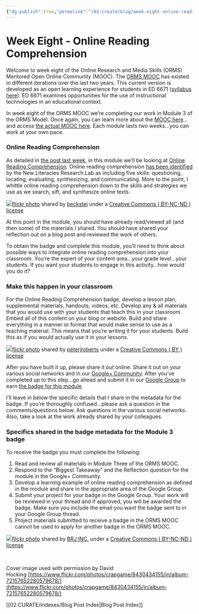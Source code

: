 ```yaml
---
{"dg-publish":true,"permalink":"/03-create/blog/week-eight-online-reading-comprehension/","title":"Week Eight - Online Reading Comprehension #ORMSMOOC","tags":["online-reading-comprehension","orms"]}
---
```


# Week Eight - Online Reading Comprehension

Welcome to week eight of the Online Research and Media Skills (ORMS) Mentored Open Online Community (MOOC). The [ORMS MOOC](http://wiobyrne.com/join-the-orms-mooc/) has existed in different iterations over the last two years. This current version is developed as an open learning experience for students in ED 6671 ([syllabus here](https://docs.google.com/document/d/18rvWMAKhnbKiSgOalGLXsE1TrBpO62mhvQXV1OeU9SY/edit?usp=sharing)). ED 6671 examines opportunities for the use of instructional technologies in an educational context.

In week eight of the ORMS MOOC we’re completing our work in Module 3 of the ORMS Model. Once again, you can learn more about the [MOOC here](http://wiobyrne.com/join-the-orms-mooc/)…and access [the actual MOOC here](https://sites.google.com/site/ormsmodel/). Each module lasts two weeks…you can work at your own pace.

### Online Reading Comprehension

As detailed in [the post last week](http://wiobyrne.com/week-seven-students-searching-sifting-and-synthesizing-online-texts-ormsmooc/), in this module we’ll be looking at [Online Reading Comprehension](https://sites.google.com/site/ormsmodel/modules/module-3-online-reading-comprehension). Online reading comprehension [has been identified](https://docs.google.com/viewer?url=http%3A%2F%2Fteachers.westport.k12.ct.us%2FITL%2Fwkspmaterials%2FNCTE%2520chapter.pdf) by the New Literacies Research Lab as including five skills: questioning, locating, evaluating, synthesizing, and communicating. More to the point, I whittle online reading comprehension down to the skills and strategies we use as we search, sift, and synthesize online texts.

[![](images/8083128109_1739028c84.jpg)](http://flickr.com/photos/beckstei/8083128109 "Sifting after pressing")[flickr photo](http://flickr.com/photos/beckstei/8083128109 "Sifting after pressing") shared by [beckstei](http://flickr.com/people/beckstei) under a [Creative Commons ( BY-NC-ND ) license](http://creativecommons.org/licenses/by-nc-nd/2.0/)

At this point in the module, you should have already read/viewed all (and then some) of the materials I shared. You should have shared your reflection out on a blog post and reviewed the work of others.

To obtain the badge and complete this module, you’ll need to think about possible ways to integrate online reading comprehension into your classroom. You’re the expert of your content area…your grade level…your students. If you want your students to engage in this activity…how would you do it?

### Make this happen in your classroom

For the Online Reading Comprehension badge, develop a lesson plan, supplemental materials, handouts, videos, etc. Develop any & all materials that you would use with your students that teach this in your classroom. Embed all of this content on your blog or website. Build and share everything in a manner or format that would make sense to use as a teaching material. This means that you’re writing it for your students. Build this as if you would actually use it in your lessons.

[![](images/5334386342_1e696702a0.jpg)](http://flickr.com/photos/peter_roberts/5334386342 "Sieving Flour")[flickr photo](http://flickr.com/photos/peter_roberts/5334386342 "Sieving Flour") shared by [peterjroberts](http://flickr.com/people/peter_roberts) under a [Creative Commons ( BY ) license](http://creativecommons.org/licenses/by/2.0/)

After you have built it up, please share it out online. Share it out on your various social networks and in our [Google+ Community](https://plus.google.com/communities/109374663190019101967?utm_source=chrome_ntp_icon&utm_medium=chrome_app&utm_campaign=chrome). After you’ve completed up to this step…go ahead and submit it in our [Google Group](https://groups.google.com/forum/#!forum/ormsclass) to earn [the badge for this module](https://badges.mozilla.org/en-US/badges/badge/Online-Reading-Comprehension-Exemplar-Badge).

I’ll leave in below the specific details that I share in the metadata for the badge. If you’re thoroughly confused…please ask a question in the comments/questions below. Ask questions in the various social networks. Also, take a look at the work already shared by your colleagues.

### Specifics shared in the badge metadata for the Module 3 badge

To receive the badge you must complete the following:

1. Read and review all materials in Module Three of the ORMS MOOC.
2. Respond to the “Biggest Takeaway” and the Reflection question for the module in the Google+ Community.
3. Develop a learning example of online reading comprehension as defined in the module and share in the appropriate area of the Google Group.
4. Submit your project for your badge in the Google Group. Your work will be reviewed in your thread and if approved, you will be awarded the badge. Make sure you include the email you want the badge sent to in your Google Group thread.
5. Project materials submitted to receive a badge in the ORMS MOOC cannot be used to apply for another badge in the ORMS MOOC.

[![](images/8734248842_a684a7c54d.jpg)](http://flickr.com/photos/brj_bringin_the_shit_up_in_here_bitches/8734248842 "Sifting Through Roadside Dirt")[flickr photo](http://flickr.com/photos/brj_bringin_the_shit_up_in_here_bitches/8734248842 "Sifting Through Roadside Dirt") shared by [BRJ INC.](http://flickr.com/people/brj_bringin_the_shit_up_in_here_bitches) under a [Creative Commons ( BY-NC-ND ) license](http://creativecommons.org/licenses/by-nc-nd/2.0/)

 

Cover image used with permission by David Hocking [https://www.flickr.com/photos/crapgame/8430434155/in/album-72157652280579678/](https://www.flickr.com/photos/crapgame/8430434155/in/album-72157652280579678/)

[[02 CURATE/Indexes/Blog Post Index\|Blog Post Index]]